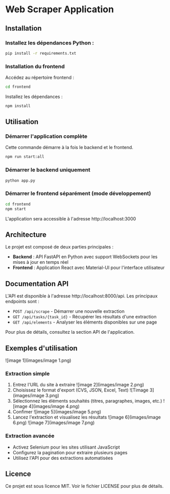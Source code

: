 # Web Scraper Application

## Installation

### Installez les dépendances Python :
```bash
pip install -r requirements.txt
```

### Installation du frontend
Accédez au répertoire frontend :
```bash
cd frontend
```

Installez les dépendances :
```bash
npm install
```

## Utilisation

### Démarrer l'application complète
Cette commande démarre à la fois le backend et le frontend.
```bash
npm run start:all
```

### Démarrer le backend uniquement
```bash
python app.py
```

### Démarrer le frontend séparément (mode développement)
```bash
cd frontend
npm start
```

L'application sera accessible à l'adresse http://localhost:3000

## Architecture
Le projet est composé de deux parties principales :

- **Backend** : API FastAPI en Python avec support WebSockets pour les mises à jour en temps réel
- **Frontend** : Application React avec Material-UI pour l'interface utilisateur

## Documentation API
L'API est disponible à l'adresse http://localhost:8000/api. Les principaux endpoints sont :

- `POST /api/scrape` - Démarrer une nouvelle extraction
- `GET /api/tasks/{task_id}` - Récupérer les résultats d'une extraction
- `GET /api/elements` - Analyser les éléments disponibles sur une page

Pour plus de détails, consultez la section API de l'application.

## Exemples d'utilisation
![image 1](images/image 1.png)  
### Extraction simple
1. Entrez l'URL du site à extraire
   ![image 2](images/image 2.png)
2. Choisissez le format d'export (CVS, JSON, Excel, Text)
   ![Timage 3](images/image 3.png)   
4. Sélectionnez les éléments souhaités (titres, paragraphes, images, etc.)
   ![image 4](images/image 4.png)  
5. Confimer
   ![image 5](images/image 5.png)  
7. Lancez l'extraction et visualisez les résultats
   ![image 6](images/image 6.png)
   ![image 7](images/image 7.png)  

### Extraction avancée
- Activez Selenium pour les sites utilisant JavaScript
- Configurez la pagination pour extraire plusieurs pages
- Utilisez l'API pour des extractions automatisées


## Licence
Ce projet est sous licence MIT. Voir le fichier LICENSE pour plus de détails.
